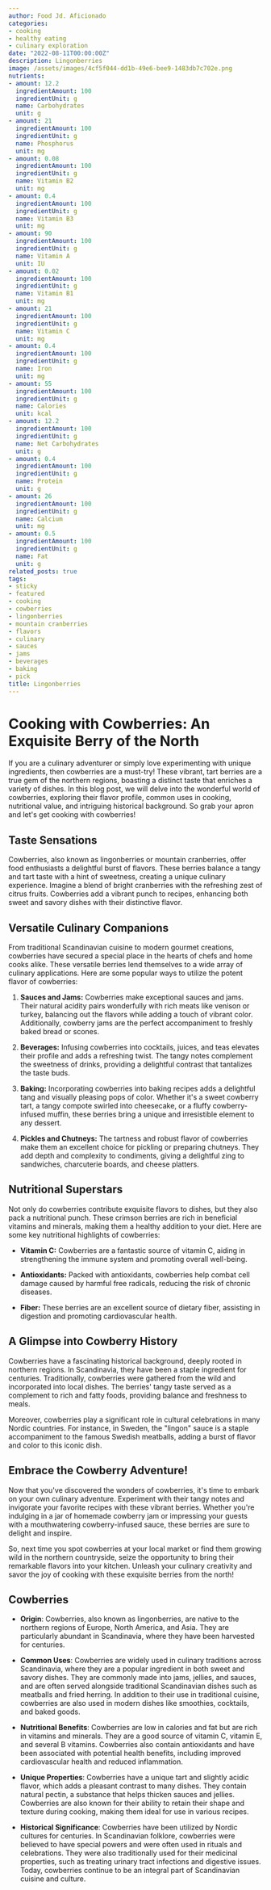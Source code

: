 ```yaml
---
author: Food Jd. Aficionado
categories:
- cooking
- healthy eating
- culinary exploration
date: "2022-08-11T00:00:00Z"
description: Lingonberries
image: /assets/images/4cf5f044-dd1b-49e6-bee9-1483db7c702e.png
nutrients:
- amount: 12.2
  ingredientAmount: 100
  ingredientUnit: g
  name: Carbohydrates
  unit: g
- amount: 21
  ingredientAmount: 100
  ingredientUnit: g
  name: Phosphorus
  unit: mg
- amount: 0.08
  ingredientAmount: 100
  ingredientUnit: g
  name: Vitamin B2
  unit: mg
- amount: 0.4
  ingredientAmount: 100
  ingredientUnit: g
  name: Vitamin B3
  unit: mg
- amount: 90
  ingredientAmount: 100
  ingredientUnit: g
  name: Vitamin A
  unit: IU
- amount: 0.02
  ingredientAmount: 100
  ingredientUnit: g
  name: Vitamin B1
  unit: mg
- amount: 21
  ingredientAmount: 100
  ingredientUnit: g
  name: Vitamin C
  unit: mg
- amount: 0.4
  ingredientAmount: 100
  ingredientUnit: g
  name: Iron
  unit: mg
- amount: 55
  ingredientAmount: 100
  ingredientUnit: g
  name: Calories
  unit: kcal
- amount: 12.2
  ingredientAmount: 100
  ingredientUnit: g
  name: Net Carbohydrates
  unit: g
- amount: 0.4
  ingredientAmount: 100
  ingredientUnit: g
  name: Protein
  unit: g
- amount: 26
  ingredientAmount: 100
  ingredientUnit: g
  name: Calcium
  unit: mg
- amount: 0.5
  ingredientAmount: 100
  ingredientUnit: g
  name: Fat
  unit: g
related_posts: true
tags:
- sticky
- featured
- cooking
- cowberries
- lingonberries
- mountain cranberries
- flavors
- culinary
- sauces
- jams
- beverages
- baking
- pick
title: Lingonberries
---
```

# Cooking with Cowberries: An Exquisite Berry of the North



If you are a culinary adventurer or simply love experimenting with unique ingredients, then cowberries are a must-try! These vibrant, tart berries are a true gem of the northern regions, boasting a distinct taste that enriches a variety of dishes. In this blog post, we will delve into the wonderful world of cowberries, exploring their flavor profile, common uses in cooking, nutritional value, and intriguing historical background. So grab your apron and let's get cooking with cowberries!

## Taste Sensations

Cowberries, also known as lingonberries or mountain cranberries, offer food enthusiasts a delightful burst of flavors. These berries balance a tangy and tart taste with a hint of sweetness, creating a unique culinary experience. Imagine a blend of bright cranberries with the refreshing zest of citrus fruits. Cowberries add a vibrant punch to recipes, enhancing both sweet and savory dishes with their distinctive flavor.

## Versatile Culinary Companions

From traditional Scandinavian cuisine to modern gourmet creations, cowberries have secured a special place in the hearts of chefs and home cooks alike. These versatile berries lend themselves to a wide array of culinary applications. Here are some popular ways to utilize the potent flavor of cowberries:

1. **Sauces and Jams:** Cowberries make exceptional sauces and jams. Their natural acidity pairs wonderfully with rich meats like venison or turkey, balancing out the flavors while adding a touch of vibrant color. Additionally, cowberry jams are the perfect accompaniment to freshly baked bread or scones.

2. **Beverages:** Infusing cowberries into cocktails, juices, and teas elevates their profile and adds a refreshing twist. The tangy notes complement the sweetness of drinks, providing a delightful contrast that tantalizes the taste buds.

3. **Baking:** Incorporating cowberries into baking recipes adds a delightful tang and visually pleasing pops of color. Whether it's a sweet cowberry tart, a tangy compote swirled into cheesecake, or a fluffy cowberry-infused muffin, these berries bring a unique and irresistible element to any dessert.

4. **Pickles and Chutneys:** The tartness and robust flavor of cowberries make them an excellent choice for pickling or preparing chutneys. They add depth and complexity to condiments, giving a delightful zing to sandwiches, charcuterie boards, and cheese platters.

## Nutritional Superstars

Not only do cowberries contribute exquisite flavors to dishes, but they also pack a nutritional punch. These crimson berries are rich in beneficial vitamins and minerals, making them a healthy addition to your diet. Here are some key nutritional highlights of cowberries:

- **Vitamin C:** Cowberries are a fantastic source of vitamin C, aiding in strengthening the immune system and promoting overall well-being.

- **Antioxidants:** Packed with antioxidants, cowberries help combat cell damage caused by harmful free radicals, reducing the risk of chronic diseases.

- **Fiber:** These berries are an excellent source of dietary fiber, assisting in digestion and promoting cardiovascular health.

## A Glimpse into Cowberry History

Cowberries have a fascinating historical background, deeply rooted in northern regions. In Scandinavia, they have been a staple ingredient for centuries. Traditionally, cowberries were gathered from the wild and incorporated into local dishes. The berries' tangy taste served as a complement to rich and fatty foods, providing balance and freshness to meals.

Moreover, cowberries play a significant role in cultural celebrations in many Nordic countries. For instance, in Sweden, the "lingon" sauce is a staple accompaniment to the famous Swedish meatballs, adding a burst of flavor and color to this iconic dish.

## Embrace the Cowberry Adventure!

Now that you've discovered the wonders of cowberries, it's time to embark on your own culinary adventure. Experiment with their tangy notes and invigorate your favorite recipes with these vibrant berries. Whether you're indulging in a jar of homemade cowberry jam or impressing your guests with a mouthwatering cowberry-infused sauce, these berries are sure to delight and inspire.

So, next time you spot cowberries at your local market or find them growing wild in the northern countryside, seize the opportunity to bring their remarkable flavors into your kitchen. Unleash your culinary creativity and savor the joy of cooking with these exquisite berries from the north!

## Cowberries

- **Origin**: Cowberries, also known as lingonberries, are native to the northern regions of Europe, North America, and Asia. They are particularly abundant in Scandinavia, where they have been harvested for centuries.

- **Common Uses**: Cowberries are widely used in culinary traditions across Scandinavia, where they are a popular ingredient in both sweet and savory dishes. They are commonly made into jams, jellies, and sauces, and are often served alongside traditional Scandinavian dishes such as meatballs and fried herring. In addition to their use in traditional cuisine, cowberries are also used in modern dishes like smoothies, cocktails, and baked goods.

- **Nutritional Benefits**: Cowberries are low in calories and fat but are rich in vitamins and minerals. They are a good source of vitamin C, vitamin E, and several B vitamins. Cowberries also contain antioxidants and have been associated with potential health benefits, including improved cardiovascular health and reduced inflammation.

- **Unique Properties**: Cowberries have a unique tart and slightly acidic flavor, which adds a pleasant contrast to many dishes. They contain natural pectin, a substance that helps thicken sauces and jellies. Cowberries are also known for their ability to retain their shape and texture during cooking, making them ideal for use in various recipes.

- **Historical Significance**: Cowberries have been utilized by Nordic cultures for centuries. In Scandinavian folklore, cowberries were believed to have special powers and were often used in rituals and celebrations. They were also traditionally used for their medicinal properties, such as treating urinary tract infections and digestive issues. Today, cowberries continue to be an integral part of Scandinavian cuisine and culture.
